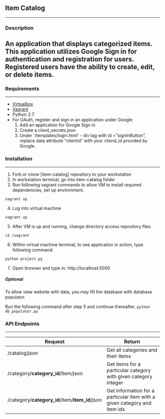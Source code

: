 ## Item Catalog ##
------
### Description ###
An application that displays categorized items.  This application utilizes Google Sign in for authentication and registration for users.  Registered users have the ability to create, edit, or delete items.  
------
### Requirements ###
------
* [Virtualbox](https://www.virtualbox.org/wiki/Downloads)
* [Vagrant](https://www.vagrantup.com/downloads.html)
* Python 2.7
* For OAuth, register and sign in an application under Google
  1. Add an application for Google Sign in
  2. Create a client_secrets.json
  3. Under '/templates/login.html' - div tag with id ="signInButton",
     replace data attribute "clientid" with your cliend_id provided by Google.  

### Installation ###
___

1. Fork or clone [item-catalog] repository to your workstation
2. In workstation terminal, go into item-catalog folder
3. Run following vagrant commands to allow VM to install required dependencies, set up environment.

  `vagrant up`

4. Log into virtual machine

  `vagrant up`

5. After VM is up and running, change directory access repository files

  `cd /vagrant`

6. Within virtual machine terminal, to see application in action, type following command:

  `python project.py`

7. Open browser and type in: http://localhost:5000

##### Optional #####
To allow view website with data, you may fill the database with database populator.

Run the following command after step 5 and continue thereafter.
  `python db_populator.py`

### API Endpoints ###
-----------------------------
Request                      | Return
---|---
/catalog/json| Get all categories and their items
/category/__category_id__/item/json| Get items for a particular category with given category integer
/category/__category_id__/item/__item_id__/json| Get information for a particular item with a given category and item ids
